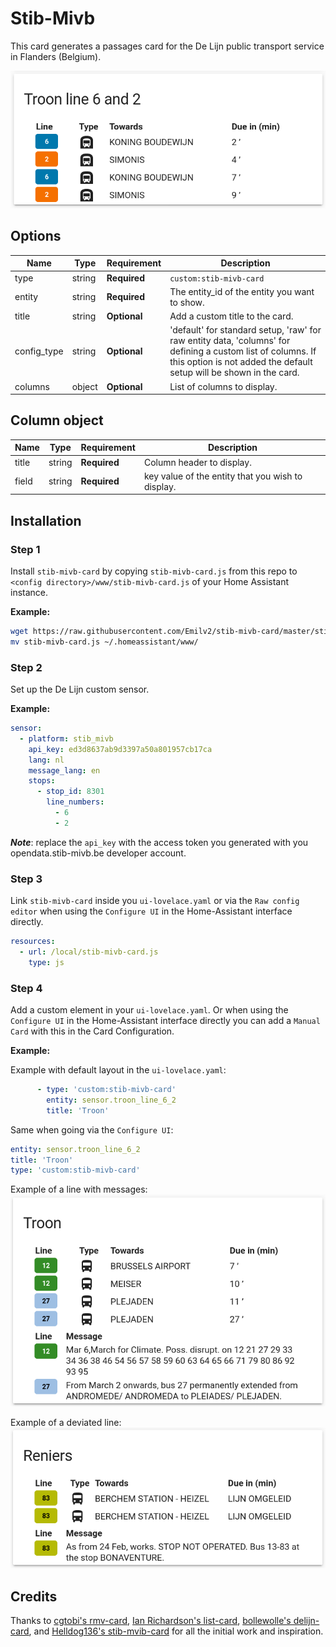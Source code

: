 # Stib-Mivb

This card generates a passages card for the De Lijn public transport service in Flanders (Belgium).

![example](Troon_line_6_and_2.png)

## Options

| Name | Type | Requirement | Description
| ---- | ---- | ------- | -----------
| type | string | **Required** | `custom:stib-mivb-card`
| entity | string | **Required** | The entity_id of the entity you want to show.
| title | string | **Optional** | Add a custom title to the card.
| config_type | string | **Optional** | 'default' for standard setup, 'raw' for raw entity data, 'columns' for defining a custom list of columns. If this option is not added the default setup will be shown in the card.
| columns | object | **Optional** | List of columns to display.

## Column object

| Name | Type | Requirement | Description
| ---- | ---- | ------- | -----------
| title | string | **Required** | Column header to display.
| field | string | **Required** | key value of the entity that you wish to display.

## Installation

### Step 1

Install `stib-mivb-card` by copying `stib-mivb-card.js` from this repo to `<config directory>/www/stib-mivb-card.js` of your Home Assistant instance.

**Example:**

```bash
wget https://raw.githubusercontent.com/Emilv2/stib-mivb-card/master/stib-mivb-card.js
mv stib-mivb-card.js ~/.homeassistant/www/
```

### Step 2

Set up the De Lijn custom sensor.

**Example:**

```yaml
sensor:
  - platform: stib_mivb   
    api_key: ed3d8637ab9d3397a50a801957cb17ca
    lang: nl
    message_lang: en
    stops:
      - stop_id: 8301
        line_numbers: 
          - 6
          - 2
```
**_Note_**: replace the `api_key` with the access token you generated with you opendata.stib-mivb.be developer account.

### Step 3

Link `stib-mivb-card` inside you `ui-lovelace.yaml` or via the `Raw config editor` when using the `Configure UI` in the Home-Assistant interface directly.

```yaml
resources:
  - url: /local/stib-mivb-card.js
    type: js
```

### Step 4

Add a custom element in your `ui-lovelace.yaml`. Or when using the `Configure UI` in the Home-Assistant interface directly you can add a `Manual Card` with this in the Card Configuration.

**Example:**

Example with default layout in the `ui-lovelace.yaml`:
```yaml
      - type: 'custom:stib-mivb-card'
        entity: sensor.troon_line_6_2
        title: 'Troon'

```
Same when going via the `Configure UI`:
```yaml
entity: sensor.troon_line_6_2
title: 'Troon'
type: 'custom:stib-mivb-card'


```
Example of a line with messages:
![example](Troon_line_12_27.png)

Example of a deviated line:
![example](Reniers_line_83_omgeleid.png)

## Credits

Thanks to [cgtobi's rmv-card](https://github.com/cgtobi/rmv-card), [Ian Richardson's list-card](https://github.com/custom-cards/list-card), [bollewolle's delijn-card](https://github.com/bollewolle/delijn-card), and [Helldog136's stib-mvib-card](https://github.com/helldog136/stib-mvib-card) for all the initial work and inspiration.
